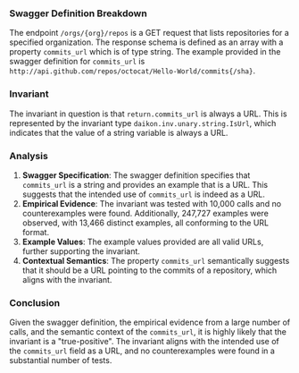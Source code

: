 ### Swagger Definition Breakdown
The endpoint `/orgs/{org}/repos` is a GET request that lists repositories for a specified organization. The response schema is defined as an array with a property `commits_url` which is of type string. The example provided in the swagger definition for `commits_url` is `http://api.github.com/repos/octocat/Hello-World/commits{/sha}`.

### Invariant
The invariant in question is that `return.commits_url` is always a URL. This is represented by the invariant type `daikon.inv.unary.string.IsUrl`, which indicates that the value of a string variable is always a URL.

### Analysis
1. **Swagger Specification**: The swagger definition specifies that `commits_url` is a string and provides an example that is a URL. This suggests that the intended use of `commits_url` is indeed as a URL.
2. **Empirical Evidence**: The invariant was tested with 10,000 calls and no counterexamples were found. Additionally, 247,727 examples were observed, with 13,466 distinct examples, all conforming to the URL format.
3. **Example Values**: The example values provided are all valid URLs, further supporting the invariant.
4. **Contextual Semantics**: The property `commits_url` semantically suggests that it should be a URL pointing to the commits of a repository, which aligns with the invariant.

### Conclusion
Given the swagger definition, the empirical evidence from a large number of calls, and the semantic context of the `commits_url`, it is highly likely that the invariant is a "true-positive". The invariant aligns with the intended use of the `commits_url` field as a URL, and no counterexamples were found in a substantial number of tests.
